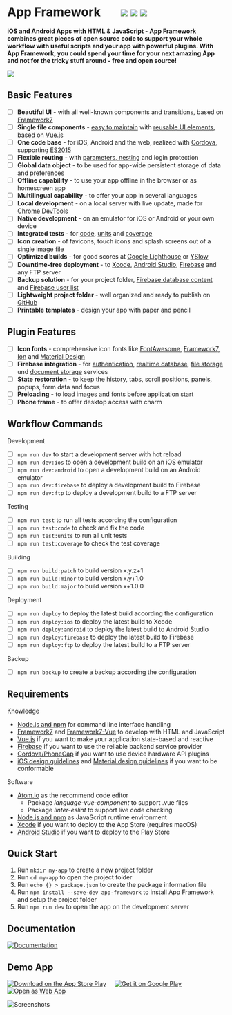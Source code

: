 # App Framework &nbsp; &nbsp; &nbsp; [![](https://img.shields.io/npm/dt/app-framework.svg)](https://www.npmjs.com/package/app-framework) [![](https://img.shields.io/npm/v/app-framework.svg)](https://www.npmjs.com/package/app-framework) [![](https://img.shields.io/npm/l/app-framework.svg)](https://www.npmjs.com/package/app-framework)

**iOS and Android Apps with HTML & JavaScript - App Framework combines great pieces of open source code to support your whole workflow with useful scripts and your app with powerful plugins. With App Framework, you could spend your time for your next amazing App and not for the tricky stuff around - free and open source!**

![](media/process.png)

## Basic Features

- [ ] **Beautiful UI** - with all well-known components and transitions, based on [Framework7](https://framework7.io/)
- [ ] **Single file components** - [easy to maintain](https://vuejs.org/guide/single-file-components) with [reusable UI elements](https://framework7.io/vue/), based on [Vue.js](https://vuejs.org/)
- [ ] **One code base** - for iOS, Android and the web, realized with [Cordova](https://cordova.apache.org/), supporting [ES2015](https://babeljs.io/learn-es2015/)
- [ ] **Flexible routing** - with [parameters, nesting](http://framework7.io/vue/navigation-router.html) and login protection
- [ ] **Global data object** - to be used for app-wide persistent storage of data and preferences
- [ ] **Offline capability** - to use your app offline in the browser or as homescreen app
- [ ] **Multilingual capability** - to offer your app in several languages
- [ ] **Local development** - on a local server with live update, made for [Chrome DevTools](https://developers.google.com/web/tools/chrome-devtools/)
- [ ] **Native development** - on an emulator for iOS or Android or your own device
- [ ] **Integrated tests** - for [code](https://eslint.org/), [units](https://mochajs.org/) and [coverage](https://istanbul.js.org/)
- [ ] **Icon creation** - of favicons, touch icons and splash screens out of a single image file
- [ ] **Optimized builds** - for good scores at [Google Lighthouse](https://developers.google.com/web/tools/lighthouse/) or [YSlow](http://yslow.org/)
- [ ] **Downtime-free deployment** - to [Xcode](https://developer.apple.com/xcode/), [Android Studio](https://developer.android.com/studio), [Firebase](https://firebase.google.com/products/hosting/) and any FTP server
- [ ] **Backup solution** - for your project folder, [Firebase database content](https://firebase.google.com/products/database/) and [Firebase user list](https://firebase.google.com/products/auth/)
- [ ] **Lightweight project folder** - well organized and ready to publish on [GitHub](https://github.com/about)
- [ ] **Printable templates** - design your app with paper and pencil

## Plugin Features

- [ ] **Icon fonts** - comprehensive icon fonts like [FontAwesome](http://fontawesome.io/), [Framework7](http://framework7.io/icons/), [Ion](http://ionicons.com/) and [Material Design](https://material.io/icons/)
- [ ] **Firebase integration** - for [authentication](https://firebase.google.com/products/auth/), [realtime database](https://firebase.google.com/products/auth/), [file storage](https://firebase.google.com/products/auth/) und [document storage](https://firebase.google.com/products/firestore/) services
- [ ] **State restoration** - to keep the history, tabs, scroll positions, panels, popups, form data and focus
- [ ] **Preloading** - to load images and fonts before application start
- [ ] **Phone frame** - to offer desktop access with charm

## Workflow Commands

Development

- [ ] `npm run dev` to start a development server with hot reload
- [ ] `npm run dev:ios` to open a development build on an iOS emulator
- [ ] `npm run dev:android` to open a development build on an Android emulator
- [ ] `npm run dev:firebase` to deploy a development build to Firebase
- [ ] `npm run dev:ftp` to deploy a development build to a FTP server

Testing

- [ ] `npm run test` to run all tests according the configuration
- [ ] `npm run test:code` to check and fix the code
- [ ] `npm run test:units` to run all unit tests
- [ ] `npm run test:coverage` to check the test coverage

Building

- [ ] `npm run build:patch` to build version x.y.z+1
- [ ] `npm run build:minor` to build version x.y+1.0
- [ ] `npm run build:major` to build version x+1.0.0

Deployment

- [ ] `npm run deploy` to deploy the latest build according the configuration
- [ ] `npm run deploy:ios` to deploy the latest build to Xcode
- [ ] `npm run deploy:android` to deploy the latest build to Android Studio
- [ ] `npm run deploy:firebase` to deploy the latest build to Firebase
- [ ] `npm run deploy:ftp` to deploy the latest build to a FTP server

Backup

- [ ] `npm run backup` to create a backup according the configuration

## Requirements

Knowledge

- [Node.js and npm](https://docs.npmjs.com/getting-started/what-is-npm) for command line interface handling
- [Framework7](https://framework7.io/docs/) and [Framework7-Vue](https://framework7.io/vue/) to develop with HTML and JavaScript
- [Vue.js](https://vuejs.org/v2/guide/) if you want to make your application state-based and reactive
- [Firebase](https://firebase.google.com/docs/web/setup) if you want to use the reliable backend service provider
- [Cordova/PhoneGap](https://cordova.apache.org/docs/en/latest/) if you want to use device hardware API plugins
- [iOS design guidelines](https://developer.apple.com/ios/human-interface-guidelines/overview/design-principles/) and [Material design guidelines](https://material.io/guidelines/) if you want to be conformable

Software

- [Atom.io](https://atom.io/) as the recommend code editor
  - Package *language-vue-component* to support .vue files
  - Package *linter-eslint* to support live code checking
- [Node.js and npm](https://nodejs.org/) as JavaScript runtime environment
- [Xcode](https://developer.apple.com/xcode/) if you want to deploy to the App Store (requires macOS)
- [Android Studio](https://developer.android.com/studio/install.html) if you want to deploy to the Play Store

## Quick Start

1. Run `mkdir my-app` to create a new project folder
2. Run `cd my-app` to open the project folder
3. Run `echo {} > package.json` to create the package information file
4. Run `npm install --save-dev app-framework` to install App Framework and setup the project folder
5. Run `npm run dev` to open the app on the development server

## Documentation

[![Documentation](media/documentation.png)](DOCUMENTATION.md)

## Demo App

[![Download on the App Store Play](media/app-store-download.png)](https://itunes.apple.com/us/app/app-framework-demo/id1203927581?mt=8')
&nbsp;&nbsp;&nbsp;
[![Get it on Google Play](media/google-play-download.png)](https://play.google.com/store/apps/details?id=de.scriptpilot.appframework)
&nbsp;&nbsp;&nbsp;
[![Open as Web App](media/web-app-visit.png)](https://demo.app-framework.com)

![Screenshots](media/screenshots.png)
